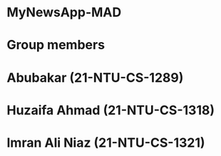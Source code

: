# MyNewsApp-MAD

# Group members 
# Abubakar (21-NTU-CS-1289)
# Huzaifa Ahmad (21-NTU-CS-1318)
# Imran Ali Niaz (21-NTU-CS-1321)
